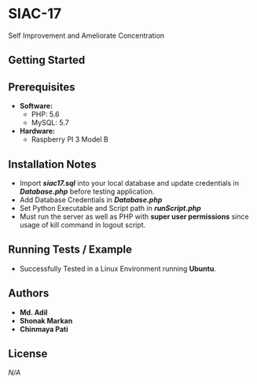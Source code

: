# SIAC-17
Self Improvement and Ameliorate Concentration

## Getting Started

## Prerequisites
* **Software:**
   * PHP: 5.6
   * MySQL: 5.7
* **Hardware:**
   * Raspberry PI 3 Model B

## Installation Notes
   * Import _**siac17.sql**_ into your local database and update credentials in _**Database.php**_ before testing application.
   * Add Database Credentials in _**Database.php**_
   * Set Python Executable and Script path in _**runScript.php**_
   * Must run the server as well as PHP with **super user permissions** since usage of kill command in logout script.
    
## Running Tests / Example
* Successfully Tested in a Linux Environment running **Ubuntu**.

## Authors
* **Md. Adil**
* **Shonak Markan**
* **Chinmaya Pati**

## License
*N/A*
